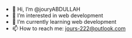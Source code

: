 - 👋 Hi, I’m @jouryABDULLAH
- 👀 I’m interested in web development 
- 🌱 I’m currently learning web development
- 📫 How to reach me: jours-222@outlook.com

<!---
jouryABDULLAH/jouryABDULLAH is a ✨ special ✨ repository because its `README.md` (this file) appears on your GitHub profile.
You can click the Preview link to take a look at your changes.
--->
